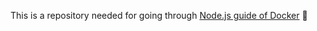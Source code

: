 This is a repository needed for going through [Node.js guide of Docker](https://docs.docker.com/language/nodejs/)
🐋
